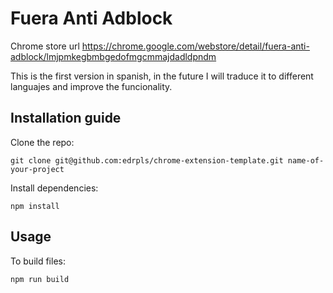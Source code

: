 # Fuera Anti Adblock

Chrome store url https://chrome.google.com/webstore/detail/fuera-anti-adblock/lmjpmkegbmbgedofmgcmmajdadldpndm

This is the first version in spanish, in the future I will traduce it to different languajes and improve the funcionality.

## Installation guide

Clone the repo:

```
git clone git@github.com:edrpls/chrome-extension-template.git name-of-your-project
```

Install dependencies:

```
npm install
```

## Usage

To build files:

```
npm run build
```
